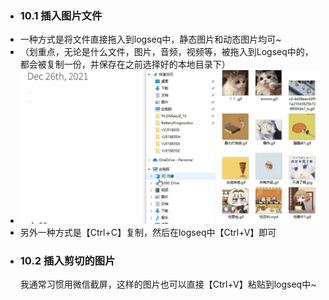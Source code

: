 - ### 10.1 插入图片文件
- 一种方式是将文件直接拖入到logseq中，静态图片和动态图片均可~
- （划重点，无论是什么文件，图片，音频，视频等，被拖入到Logseq中的，都会被复制一份，并保存在之前选择好的本地目录下）
- ![image.png](../assets/image_1648014034921_0.png)
- 另外一种方式是【Ctrl+C】复制，然后在logseq中【Ctrl+V】即可
- ### 10.2 插入剪切的图片
  我通常习惯用微信截屏，这样的图片也可以直接【Ctrl+V】粘贴到logseq中~